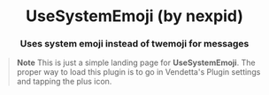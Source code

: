 <div align="center">
    <h1>UseSystemEmoji (by nexpid)</h1>
    <h3>Uses system emoji instead of twemoji for messages</h3>
</div>

> **Note**
> This is just a simple landing page for **UseSystemEmoji**. The proper way to load this plugin is to go in Vendetta's Plugin settings and tapping the plus icon.